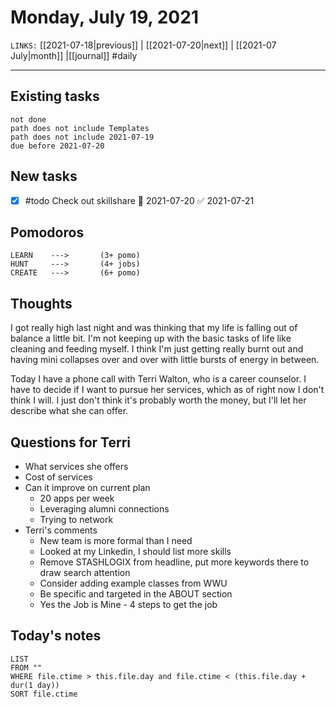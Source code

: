 # Monday, July 19, 2021
`LINKS:` [[2021-07-18|previous]] | [[2021-07-20|next]] | [[2021-07 July|month]] |[[journal]] 
#daily

---
## Existing tasks
```tasks
not done
path does not include Templates
path does not include 2021-07-19
due before 2021-07-20
```

## New tasks
- [x] #todo Check out skillshare 📅 2021-07-20 ✅ 2021-07-21

## Pomodoros
```
LEARN    ---> 		(3+ pomo)
HUNT     ---> 		(4+ jobs)
CREATE   --->  		(6+ pomo)
```

## Thoughts
I got really high last night and was thinking that my life is falling out of balance a little bit. I'm not keeping up with the basic tasks of life like cleaning and feeding myself. I think I'm just getting really burnt out and having mini collapses over and over with little bursts of energy in between. 

Today I have a phone call with Terri Walton, who is a career counselor. I have to decide if I want to pursue her services, which as of right now I don't think I will. I just don't think it's probably worth the money, but I'll let her describe what she can offer. 

## Questions for Terri
- What services she offers
- Cost of services
- Can it improve on current plan
	- 20 apps per week
	- Leveraging alumni connections
	- Trying to network
- Terri's comments
	- New team is more formal than I need
	- Looked at my Linkedin, I should list more skills
	- Remove STASHLOGIX from headline, put more keywords there to draw search attention
	- Consider adding example classes from WWU
	- Be specific and targeted in the ABOUT section
	- Yes the Job is Mine - 4 steps to get the job

## Today's notes
```dataview
LIST 
FROM ""
WHERE file.ctime > this.file.day and file.ctime < (this.file.day + dur(1 day))
SORT file.ctime
```
